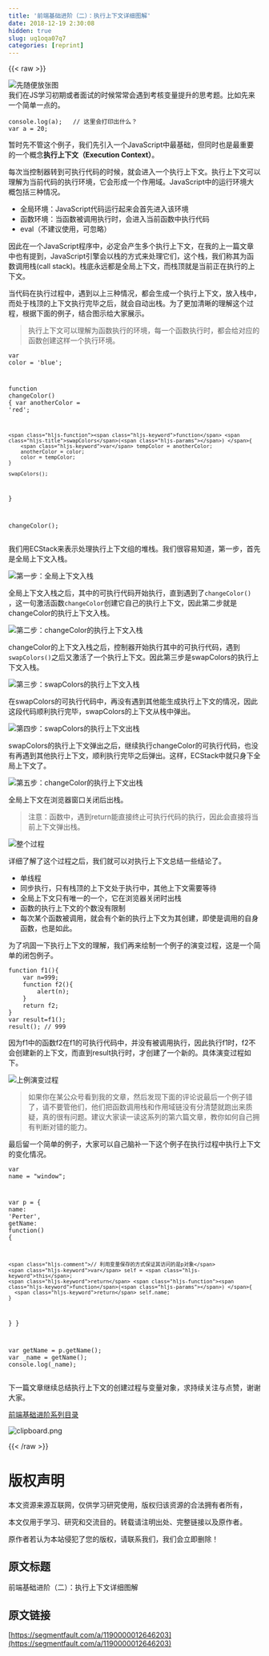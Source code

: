 ```yaml
---
title: '前端基础进阶（二）：执行上下文详细图解' 
date: 2018-12-19 2:30:08
hidden: true
slug: uq1oqa07q7
categories: [reprint]
---
```


{{< raw >}}

                    
<p><span class="img-wrap"><img data-src="/img/remote/1460000008315046" src="https://static.alili.tech/img/remote/1460000008315046" alt="先随便放张图" title="先随便放张图" style="cursor: pointer; display: inline;"></span><br>我们在JS学习初期或者面试的时候常常会遇到考核变量提升的思考题。比如先来一个简单一点的。</p>
<div class="widget-codetool" style="display:none;">
      <div class="widget-codetool--inner">
      <span class="selectCode code-tool" data-toggle="tooltip" data-placement="top" title="" data-original-title="全选"></span>
      <span type="button" class="copyCode code-tool" data-toggle="tooltip" data-placement="top" data-clipboard-text="console.log(a);   // 这里会打印出什么？
var a = 20;" title="" data-original-title="复制"></span>
      <span type="button" class="saveToNote code-tool" data-toggle="tooltip" data-placement="top" title="" data-original-title="放进笔记"></span>
      </div>
      </div><pre class="javascript hljs"><code class="javascript"><span class="hljs-built_in">console</span>.log(a);   <span class="hljs-comment">// 这里会打印出什么？</span>
<span class="hljs-keyword">var</span> a = <span class="hljs-number">20</span>;</code></pre>
<p>暂时先不管这个例子，我们先引入一个JavaScript中最基础，但同时也是最重要的一个概念<strong>执行上下文（Execution Context）</strong>。</p>
<p>每次当控制器转到可执行代码的时候，就会进入一个执行上下文。执行上下文可以理解为当前代码的执行环境，它会形成一个作用域。JavaScript中的运行环境大概包括三种情况。</p>
<ul>
<li>全局环境：JavaScript代码运行起来会首先进入该环境</li>
<li>函数环境：当函数被调用执行时，会进入当前函数中执行代码</li>
<li>eval（不建议使用，可忽略）</li>
</ul>
<p>因此在一个JavaScript程序中，必定会产生多个执行上下文，在我的上一篇文章中也有提到，JavaScript引擎会以栈的方式来处理它们，这个栈，我们称其为函数调用栈(call stack)。栈底永远都是全局上下文，而栈顶就是当前正在执行的上下文。</p>
<p>当代码在执行过程中，遇到以上三种情况，都会生成一个执行上下文，放入栈中，而处于栈顶的上下文执行完毕之后，就会自动出栈。为了更加清晰的理解这个过程，根据下面的例子，结合图示给大家展示。</p>
<blockquote>执行上下文可以理解为函数执行的环境，每一个函数执行时，都会给对应的函数创建这样一个执行环境。</blockquote>
<div class="widget-codetool" style="display:none;">
      <div class="widget-codetool--inner">
      <span class="selectCode code-tool" data-toggle="tooltip" data-placement="top" title="" data-original-title="全选"></span>
      <span type="button" class="copyCode code-tool" data-toggle="tooltip" data-placement="top" data-clipboard-text="var color = 'blue';

function changeColor() {
    var anotherColor = 'red';

    function swapColors() {
        var tempColor = anotherColor;
        anotherColor = color;
        color = tempColor;
    }

    swapColors();
}

changeColor();" title="" data-original-title="复制"></span>
      <span type="button" class="saveToNote code-tool" data-toggle="tooltip" data-placement="top" title="" data-original-title="放进笔记"></span>
      </div>
      </div><pre class="javascript hljs"><code class="javascript"><span class="hljs-keyword">var</span> color = <span class="hljs-string">'blue'</span>;

<span class="hljs-function"><span class="hljs-keyword">function</span> <span class="hljs-title">changeColor</span>(<span class="hljs-params"></span>) </span>{
    <span class="hljs-keyword">var</span> anotherColor = <span class="hljs-string">'red'</span>;

    <span class="hljs-function"><span class="hljs-keyword">function</span> <span class="hljs-title">swapColors</span>(<span class="hljs-params"></span>) </span>{
        <span class="hljs-keyword">var</span> tempColor = anotherColor;
        anotherColor = color;
        color = tempColor;
    }

    swapColors();
}

changeColor();</code></pre>
<p>我们用ECStack来表示处理执行上下文组的堆栈。我们很容易知道，第一步，首先是全局上下文入栈。</p>
<p><span class="img-wrap"><img data-src="/img/remote/1460000008315043" src="https://static.alili.tech/img/remote/1460000008315043" alt="第一步：全局上下文入栈" title="第一步：全局上下文入栈" style="cursor: pointer; display: inline;"></span></p>
<p>全局上下文入栈之后，其中的可执行代码开始执行，直到遇到了<code>changeColor() </code>，这一句激活函数<code>changeColor</code>创建它自己的执行上下文，因此第二步就是changeColor的执行上下文入栈。</p>
<p><span class="img-wrap"><img data-src="/img/remote/1460000008315044" src="https://static.alili.tech/img/remote/1460000008315044" alt="第二步：changeColor的执行上下文入栈" title="第二步：changeColor的执行上下文入栈" style="cursor: pointer; display: inline;"></span></p>
<p>changeColor的上下文入栈之后，控制器开始执行其中的可执行代码，遇到<code>swapColors()</code>之后又激活了一个执行上下文。因此第三步是swapColors的执行上下文入栈。</p>
<p><span class="img-wrap"><img data-src="/img/remote/1460000008315045" src="https://static.alili.tech/img/remote/1460000008315045" alt="第三步：swapColors的执行上下文入栈" title="第三步：swapColors的执行上下文入栈" style="cursor: pointer; display: inline;"></span></p>
<p>在swapColors的可执行代码中，再没有遇到其他能生成执行上下文的情况，因此这段代码顺利执行完毕，swapColors的上下文从栈中弹出。</p>
<p><span class="img-wrap"><img data-src="/img/remote/1460000008315044" src="https://static.alili.tech/img/remote/1460000008315044" alt="第四步：swapColors的执行上下文出栈" title="第四步：swapColors的执行上下文出栈" style="cursor: pointer; display: inline;"></span></p>
<p>swapColors的执行上下文弹出之后，继续执行changeColor的可执行代码，也没有再遇到其他执行上下文，顺利执行完毕之后弹出。这样，ECStack中就只身下全局上下文了。</p>
<p><span class="img-wrap"><img data-src="/img/remote/1460000008315043" src="https://static.alili.tech/img/remote/1460000008315043" alt="第五步：changeColor的执行上下文出栈" title="第五步：changeColor的执行上下文出栈" style="cursor: pointer;"></span></p>
<p>全局上下文在浏览器窗口关闭后出栈。</p>
<blockquote>注意：函数中，遇到return能直接终止可执行代码的执行，因此会直接将当前上下文弹出栈。</blockquote>
<p><span class="img-wrap"><img data-src="/img/remote/1460000008315046" src="https://static.alili.tech/img/remote/1460000008315046" alt="整个过程" title="整个过程" style="cursor: pointer;"></span></p>
<p>详细了解了这个过程之后，我们就可以对执行上下文总结一些结论了。</p>
<ul>
<li>单线程</li>
<li>同步执行，只有栈顶的上下文处于执行中，其他上下文需要等待</li>
<li>全局上下文只有唯一的一个，它在浏览器关闭时出栈</li>
<li>函数的执行上下文的个数没有限制</li>
<li>每次某个函数被调用，就会有个新的执行上下文为其创建，即使是调用的自身函数，也是如此。</li>
</ul>
<p>为了巩固一下执行上下文的理解，我们再来绘制一个例子的演变过程，这是一个简单的闭包例子。</p>
<div class="widget-codetool" style="display:none;">
      <div class="widget-codetool--inner">
      <span class="selectCode code-tool" data-toggle="tooltip" data-placement="top" title="" data-original-title="全选"></span>
      <span type="button" class="copyCode code-tool" data-toggle="tooltip" data-placement="top" data-clipboard-text="function f1(){
    var n=999;
    function f2(){
        alert(n);
    }
    return f2;
}
var result=f1();
result(); // 999" title="" data-original-title="复制"></span>
      <span type="button" class="saveToNote code-tool" data-toggle="tooltip" data-placement="top" title="" data-original-title="放进笔记"></span>
      </div>
      </div><pre class="javascript hljs"><code class="javascript"><span class="hljs-function"><span class="hljs-keyword">function</span> <span class="hljs-title">f1</span>(<span class="hljs-params"></span>)</span>{
    <span class="hljs-keyword">var</span> n=<span class="hljs-number">999</span>;
    <span class="hljs-function"><span class="hljs-keyword">function</span> <span class="hljs-title">f2</span>(<span class="hljs-params"></span>)</span>{
        alert(n);
    }
    <span class="hljs-keyword">return</span> f2;
}
<span class="hljs-keyword">var</span> result=f1();
result(); <span class="hljs-comment">// 999</span></code></pre>
<p>因为f1中的函数f2在f1的可执行代码中，并没有被调用执行，因此执行f1时，f2不会创建新的上下文，而直到result执行时，才创建了一个新的。具体演变过程如下。</p>
<p><span class="img-wrap"><img data-src="/img/remote/1460000008315047" src="https://static.alili.tech/img/remote/1460000008315047" alt="上例演变过程" title="上例演变过程" style="cursor: pointer; display: inline;"></span></p>
<blockquote>如果你在某公众号看到我的文章，然后发现下面的评论说最后一个例子错了，请不要管他们，他们把函数调用栈和作用域链没有分清楚就跑出来质疑，真的很有问题。建议大家读一读这系列的第六篇文章，教你如何自己拥有判断对错的能力。</blockquote>
<p>最后留一个简单的例子，大家可以自己脑补一下这个例子在执行过程中执行上下文的变化情况。</p>
<div class="widget-codetool" style="display:none;">
      <div class="widget-codetool--inner">
      <span class="selectCode code-tool" data-toggle="tooltip" data-placement="top" title="" data-original-title="全选"></span>
      <span type="button" class="copyCode code-tool" data-toggle="tooltip" data-placement="top" data-clipboard-text="var name = &quot;window&quot;;

var p = {
  name: 'Perter',
  getName: function() {

    // 利用变量保存的方式保证其访问的是p对象
    var self = this;
    return function() {
      return self.name;
    }
  }
}

var getName = p.getName();
var _name = getName();
console.log(_name);" title="" data-original-title="复制"></span>
      <span type="button" class="saveToNote code-tool" data-toggle="tooltip" data-placement="top" title="" data-original-title="放进笔记"></span>
      </div>
      </div><pre class="javascript hljs"><code class="javascript"><span class="hljs-keyword">var</span> name = <span class="hljs-string">"window"</span>;

<span class="hljs-keyword">var</span> p = {
  <span class="hljs-attr">name</span>: <span class="hljs-string">'Perter'</span>,
  <span class="hljs-attr">getName</span>: <span class="hljs-function"><span class="hljs-keyword">function</span>(<span class="hljs-params"></span>) </span>{

    <span class="hljs-comment">// 利用变量保存的方式保证其访问的是p对象</span>
    <span class="hljs-keyword">var</span> self = <span class="hljs-keyword">this</span>;
    <span class="hljs-keyword">return</span> <span class="hljs-function"><span class="hljs-keyword">function</span>(<span class="hljs-params"></span>) </span>{
      <span class="hljs-keyword">return</span> self.name;
    }
  }
}

<span class="hljs-keyword">var</span> getName = p.getName();
<span class="hljs-keyword">var</span> _name = getName();
<span class="hljs-built_in">console</span>.log(_name);</code></pre>
<p>下一篇文章继续总结执行上下文的创建过程与变量对象，求持续关注与点赞，谢谢大家。</p>
<p><a href="https://segmentfault.com/a/1190000012646488">前端基础进阶系列目录</a></p>
<p><span class="img-wrap"><img data-src="/img/bV0emY?w=800&amp;h=300" src="https://static.alili.tech/img/bV0emY?w=800&amp;h=300" alt="clipboard.png" title="clipboard.png" style="cursor: pointer; display: inline;"></span></p>

                
{{< /raw >}}

# 版权声明
本文资源来源互联网，仅供学习研究使用，版权归该资源的合法拥有者所有，

本文仅用于学习、研究和交流目的。转载请注明出处、完整链接以及原作者。

原作者若认为本站侵犯了您的版权，请联系我们，我们会立即删除！

## 原文标题
前端基础进阶（二）：执行上下文详细图解

## 原文链接
[https://segmentfault.com/a/1190000012646203](https://segmentfault.com/a/1190000012646203)

